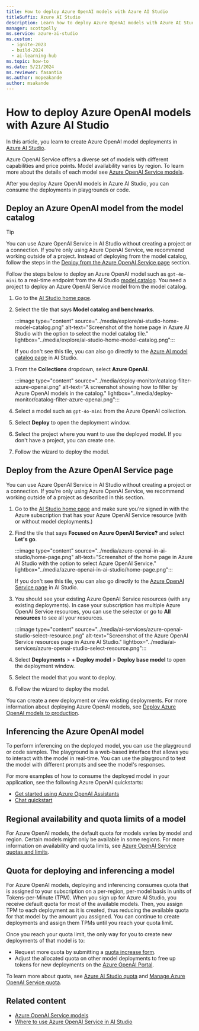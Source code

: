 ```yaml
---
title: How to deploy Azure OpenAI models with Azure AI Studio
titleSuffix: Azure AI Studio
description: Learn how to deploy Azure OpenAI models with Azure AI Studio.
manager: scottpolly
ms.service: azure-ai-studio
ms.custom:
  - ignite-2023
  - build-2024
  - ai-learning-hub
ms.topic: how-to
ms.date: 5/21/2024
ms.reviewer: fasantia
ms.author: mopeakande
author: msakande
---
```


# How to deploy Azure OpenAI models with Azure AI Studio

In this article, you learn to create Azure OpenAI model deployments in [Azure AI Studio](https://ai.azure.com). 

Azure OpenAI Service offers a diverse set of models with different capabilities and price points. Model availability varies by region. To learn more about the details of each model see [Azure OpenAI Service models](../../ai-services/openai/concepts/models.md).

After you deploy Azure OpenAI models in Azure AI Studio, you can consume the deployments in playgrounds or code. 

## Deploy an Azure OpenAI model from the model catalog

> [!TIP]
> You can use Azure OpenAI Service in AI Studio without creating a project or a connection. If you're only using Azure OpenAI Service, we recommend working outside of a project. Instead of deploying from the model catalog, follow the steps in the [Deploy from the Azure OpenAI Service page](#deploy-from-the-azure-openai-service-page) section. 

Follow the steps below to deploy an Azure OpenAI model such as `gpt-4o-mini` to a real-time endpoint from the AI Studio [model catalog](./model-catalog-overview.md). You need a project to deploy an Azure OpenAI Service model from the model catalog.

1. Go to the [AI Studio home page](https://ai.azure.com).
1. Select the tile that says **Model catalog and benchmarks**. 

    :::image type="content" source="../media/explore/ai-studio-home-model-catalog.png" alt-text="Screenshot of the home page in Azure AI Studio with the option to select the model catalog tile." lightbox="../media/explore/ai-studio-home-model-catalog.png":::

    If you don't see this tile, you can also go directly to the [Azure AI model catalog page](https://ai.azure.com/explore/models) in AI Studio.

1. From the **Collections** dropdown, select **Azure OpenAI**. 

    :::image type="content" source="../media/deploy-monitor/catalog-filter-azure-openai.png" alt-text="A screenshot showing how to filter by Azure OpenAI models in the catalog." lightbox="../media/deploy-monitor/catalog-filter-azure-openai.png"::: 

1. Select a model such as `gpt-4o-mini` from the Azure OpenAI collection.
1. Select **Deploy** to open the deployment window. 
1. Select the project where you want to use the deployed model. If you don't have a project, you can create one.
1. Follow the wizard to deploy the model. 

## Deploy from the Azure OpenAI Service page

You can use Azure OpenAI Service in AI Studio without creating a project or a connection. If you're only using Azure OpenAI Service, we recommend working outside of a project as described in this section. 

1. Go to the [AI Studio home page](https://ai.azure.com) and make sure you're signed in with the Azure subscription that has your Azure OpenAI Service resource (with or without model deployments.)
1. Find the tile that says **Focused on Azure OpenAI Service?** and select **Let's go**. 

    :::image type="content" source="../media/azure-openai-in-ai-studio/home-page.png" alt-text="Screenshot of the home page in Azure AI Studio with the option to select Azure OpenAI Service." lightbox="../media/azure-openai-in-ai-studio/home-page.png":::

    If you don't see this tile, you can also go directly to the [Azure OpenAI Service page](https://ai.azure.com/resource/overview) in AI Studio.

1. You should see your existing Azure OpenAI Service resources (with any existing deployments). In case your subscription has multiple Azure OpenAI Service resources, you can use the selector or go to **All resources** to see all your resources.

    :::image type="content" source="../media/ai-services/azure-openai-studio-select-resource.png" alt-text="Screenshot of the Azure OpenAI Service resources page in Azure AI Studio." lightbox="../media/ai-services/azure-openai-studio-select-resource.png":::

1. Select **Deployments** > **+ Deploy model** > **Deploy base model** to open the deployment window. 
1. Select the model that you want to deploy.
1. Follow the wizard to deploy the model.

You can create a new deployment or view existing deployments. For more information about deploying Azure OpenAI models, see [Deploy Azure OpenAI models to production](../how-to/deploy-models-openai.md).

## Inferencing the Azure OpenAI model

To perform inferencing on the deployed model, you can use the playground or code samples. The playground is a web-based interface that allows you to interact with the model in real-time. You can use the playground to test the model with different prompts and see the model's responses. 

For more examples of how to consume the deployed model in your application, see the following Azure OpenAI quickstarts:

- [Get started using Azure OpenAI Assistants](../../ai-services/openai/assistants-quickstart.md?context=/azure/ai-studio/context/context)
- [Chat quickstart](../../ai-services/openai/chatgpt-quickstart.md)

## Regional availability and quota limits of a model

For Azure OpenAI models, the default quota for models varies by model and region. Certain models might only be available in some regions. For more information on availability and quota limits, see [Azure OpenAI Service quotas and limits](/azure/ai-services/openai/quotas-limits).

## Quota for deploying and inferencing a model

For Azure OpenAI models, deploying and inferencing consumes quota that is assigned to your subscription on a per-region, per-model basis in units of Tokens-per-Minute (TPM). When you sign up for Azure AI Studio, you receive default quota for most of the available models. Then, you assign TPM to each deployment as it is created, thus reducing the available quota for that model by the amount you assigned. You can continue to create deployments and assign them TPMs until you reach your quota limit. 

Once you reach your quota limit, the only way for you to create new deployments of that model is to:

- Request more quota by submitting a [quota increase form](https://customervoice.microsoft.com/Pages/ResponsePage.aspx?id=v4j5cvGGr0GRqy180BHbR4xPXO648sJKt4GoXAed-0pURVJWRU4yRTMxRkszU0NXRFFTTEhaT1g1NyQlQCN0PWcu).
- Adjust the allocated quota on other model deployments to free up tokens for new deployments on the [Azure OpenAI Portal](https://oai.azure.com/portal).

To learn more about quota, see [Azure AI Studio quota](./quota.md) and [Manage Azure OpenAI Service quota](../../ai-services/openai/how-to/quota.md?tabs=rest).

## Related content

- [Azure OpenAI Service models](../../ai-services/openai/concepts/models.md)
- [Where to use Azure OpenAI Service in AI Studio](../ai-services/where-to-use-ai-services.md)
